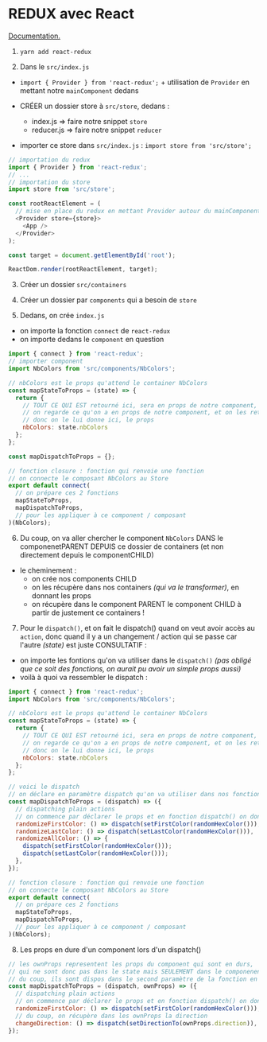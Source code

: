 # REDUX avec React
[Documentation.](https://react-redux.js.org/)

1. `yarn add react-redux`

2. Dans le `src/index.js`

- `import { Provider } from 'react-redux';` + utilisation de `Provider` en mettant notre `mainComponent` dedans

- CRÉER un dossier store à `src/store`, dedans :
  - index.js => faire notre snippet `store`
  - reducer.js => faire notre snippet `reducer`

- importer ce store dans `src/index.js` : `import store from 'src/store';`

```js
// importation du redux
import { Provider } from 'react-redux';
// ...
// importation du store
import store from 'src/store';

const rootReactElement = (
  // mise en place du redux en mettant Provider autour du mainComponent
  <Provider store={store}>
    <App />
  </Provider>
);

const target = document.getElementById('root');

ReactDom.render(rootReactElement, target);
```

3. Créer un dossier `src/containers`

4. Créer un dossier par `components` qui a besoin de `store`

5. Dedans, on crée `index.js`

- on importe la fonction `connect` de `react-redux`
- on importe dedans le `component` en question

```js
import { connect } from 'react-redux';
// importer component
import NbColors from 'src/components/NbColors';

// nbColors est le props qu'attend le container NbColors
const mapStateToProps = (state) => {
  return {
    // TOUT CE QUI EST retourné ici, sera en props de notre component, du coup,
    // on regarde ce qu'on a en props de notre component, et on les return ici
    // donc on le lui donne ici, le props
    nbColors: state.nbColors
  };
};

const mapDispatchToProps = {};

// fonction closure : fonction qui renvoie une fonction
// on connecte le composant NbColors au Store
export default connect(
  // on prépare ces 2 fonctions
  mapStateToProps,
  mapDispatchToProps,
  // pour les appliquer à ce component / composant
)(NbColors);
```

6. Du coup, on va aller chercher le component `NbColors` DANS le componenetPARENT DEPUIS ce dossier de containers (et non directement depuis le componentCHILD)

- le cheminement : 
    - on crée nos components CHILD
    - on les récupère dans nos containers _(qui va le transformer)_, en donnant les props
    - on récupère dans le component PARENT le component CHILD à partir de justement ce containers !


7. Pour le `dispatch()`, et on fait le dispatch() quand on veut avoir accès au `action`, donc quand il y a un changement / action qui se passe  car l'autre _(state)_ est juste CONSULTATIF :

- on importe les fontions qu'on va utiliser dans le `dispatch()` _(pas obligé que ce soit des fonctions, on aurait pu avoir un simple props aussi)_
- voilà à quoi va ressembler le dispatch :

```js
import { connect } from 'react-redux';
import NbColors from 'src/components/NbColors';

// nbColors est le props qu'attend le container NbColors
const mapStateToProps = (state) => {
  return {
    // TOUT CE QUI EST retourné ici, sera en props de notre component, du coup,
    // on regarde ce qu'on a en props de notre component, et on les return ici
    // donc on le lui donne ici, le props
    nbColors: state.nbColors
  };
};

// voici le dispatch
// on déclare en paramètre dispatch qu'on va utiliser dans nos fonctions plus bas
const mapDispatchToProps = (dispatch) => ({
  // dispatching plain actions
  // on commence par déclarer le props et en fonction dispatch() on donne la valeur de ce props
  randomizeFirstColor: () => dispatch(setFirstColor(randomHexColor())),
  randomizeLastColor: () => dispatch(setLastColor(randomHexColor())),
  randomizeAllColor: () => {
    dispatch(setFirstColor(randomHexColor()));
    dispatch(setLastColor(randomHexColor()));
  },
});

// fonction closure : fonction qui renvoie une fonction
// on connecte le composant NbColors au Store
export default connect(
  // on prépare ces 2 fonctions
  mapStateToProps,
  mapDispatchToProps,
  // pour les appliquer à ce component / composant
)(NbColors);
```


8. Les props en dure d'un component lors d'un dispatch()

```js
// les ownProps representent les props du component qui sont en durs, 
// qui ne sont donc pas dans le state mais SEULEMENT dans le componenent
// du coup, ils sont dispos dans le second paramètre de la fonction en tant que ownProps
const mapDispatchToProps = (dispatch, ownProps) => ({
  // dispatching plain actions
  // on commence par déclarer le props et en fonction dispatch() on donne la valeur de ce props
  randomizeFirstColor: () => dispatch(setFirstColor(randomHexColor())),
  // du coup, on récupère dans les ownProps la direction
  changeDirection: () => dispatch(setDirectionTo(ownProps.direction)),
});
```